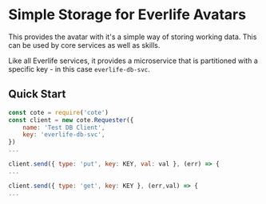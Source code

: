 # Simple Storage for Everlife Avatars

This provides the avatar with it's a simple way of storing working data.
This can be used by core services as well as skills.

Like all Everlife services, it provides a microservice that is
partitioned with a specific key - in this case `everlife-db-svc`.

## Quick Start

```js
const cote = require('cote')
const client = new cote.Requester({
    name: 'Test DB Client',
    key: 'everlife-db-svc',
})
...

client.send({ type: 'put', key: KEY, val: val }, (err) => {
...

client.send({ type: 'get', key: KEY }, (err,val) => {
...

```
